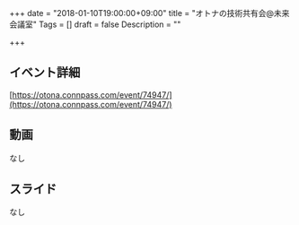 +++
date = "2018-01-10T19:00:00+09:00"
title = "オトナの技術共有会@未来会議室"
Tags = []
draft = false
Description = ""

+++

## イベント詳細

[https://otona.connpass.com/event/74947/](https://otona.connpass.com/event/74947/)

## 動画

なし

## スライド

なし
